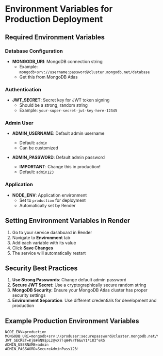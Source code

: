 # Environment Variables for Production Deployment

## Required Environment Variables

### Database Configuration
- **MONGODB_URI**: MongoDB connection string
  - Example: `mongodb+srv://username:password@cluster.mongodb.net/database`
  - Get this from MongoDB Atlas

### Authentication
- **JWT_SECRET**: Secret key for JWT token signing
  - Should be a strong, random string
  - Example: `your-super-secret-jwt-key-here-12345`

### Admin User
- **ADMIN_USERNAME**: Default admin username
  - Default: `admin`
  - Can be customized

- **ADMIN_PASSWORD**: Default admin password
  - **IMPORTANT**: Change this in production!
  - Default: `admin123`

### Application
- **NODE_ENV**: Application environment
  - Set to `production` for deployment
  - Automatically set by Render

## Setting Environment Variables in Render

1. Go to your service dashboard in Render
2. Navigate to **Environment** tab
3. Add each variable with its value
4. Click **Save Changes**
5. The service will automatically restart

## Security Best Practices

1. **Use Strong Passwords**: Change default admin password
2. **Secure JWT Secret**: Use a cryptographically secure random string
3. **MongoDB Security**: Ensure your MongoDB Atlas cluster has proper security settings
4. **Environment Separation**: Use different credentials for development and production

## Example Production Environment Variables

```
NODE_ENV=production
MONGODB_URI=mongodb+srv://produser:securepassword@cluster.mongodb.net/teamtracker
JWT_SECRET=Kj8#mN9$pL2@vX7!qW4%rT6&uY1*iO3^eR5
ADMIN_USERNAME=admin
ADMIN_PASSWORD=SecureAdminPass123!
```
